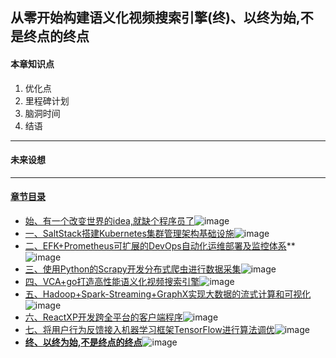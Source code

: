 ## 从零开始构建语义化视频搜索引擎(终)、以终为始,不是终点的终点
#### 本章知识点
1. 优化点
2. 里程碑计划
3. 脑洞时间
4. 结语
---
#### 未来设想

---
#### [章节目录](#本章知识点)
- [始、有一个改变世界的idea,就缺个程序员了](始、有一个改变世界的idea,就缺个程序员了.md)![image](http://progressed.io/bar/95?title=begin+architecture)
- [一、SaltStack搭建Kubernetes集群管理架构基础设施](一、SaltStack搭建Kubernetes集群管理架构基础设施.md)![image](http://progressed.io/bar/90?title=salt+kubernetes)
- [二、EFK+Prometheus可扩展的DevOps自动化运维部署及监控体系](二、EFK+Prometheus可扩展的DevOps自动化运维部署及监控体系)**![image](http://progressed.io/bar/60?title=EFK+DevOps)
- [三、使用Python的Scrapy开发分布式爬虫进行数据采集](三、使用Python的Scrapy开发分布式爬虫进行数据采集.md)![image](http://progressed.io/bar/65?title=python+crawler)
- [四、VCA+go打造高性能语义化视频搜索引擎](四、VCA+go打造高性能语义化视频搜索引擎.md)![image](http://progressed.io/bar/30?title=VCA+go+engine)
- [五、Hadoop+Spark-Streaming+GraphX实现大数据的流式计算和可视化](五、Hadoop+Spark-Streaming+GraphX实现大数据的流式计算和可视化.md)![image](http://progressed.io/bar/20?title=hadoop+saprk)
- [六、ReactXP开发跨全平台的客户端程序](六、ReactXP开发跨全平台的客户端程序.md)![image](http://progressed.io/bar/5?title=react+nodejs)
- [七、将用户行为反馈接入机器学习框架TensorFlow进行算法调优](七、将用户行为反馈接入机器学习框架TensorFlow进行算法调优.md)![image](http://progressed.io/bar/10?title=tensorflow+DL+AI)
- **[终、以终为始,不是终点的终点](终、以终为始,不是终点的终点)**![image](http://progressed.io/bar/15?title=future+end)